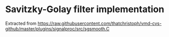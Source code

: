 Savitzky-Golay filter implementation
====

Extracted from https://raw.githubusercontent.com/thatchristoph/vmd-cvs-github/master/plugins/signalproc/src/sgsmooth.C

